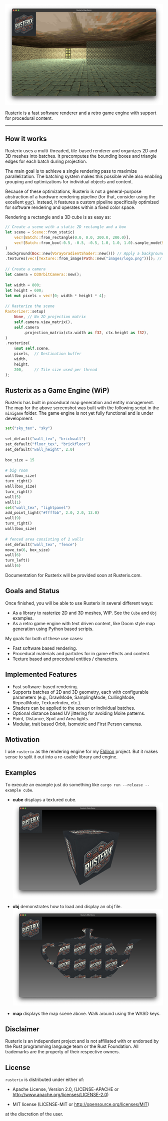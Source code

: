 ![Logo](images/screenshot_map.png)


Rusterix is a fast software renderer and a retro game engine with support for procedural content.

---

## How it works

Rusterix uses a multi-threaded, tile-based renderer and organizes 2D and 3D meshes into batches. It precomputes the bounding boxes and triangle edges for each batch during projection.

The main goal is to achieve a single rendering pass to maximize parallelization. The batching system makes this possible while also enabling grouping and optimizations for individual objects and content.

Because of these optimizations, Rusterix is not a general-purpose abstraction of a hardware rendering pipeline (for that, consider using the excellent [euc](https://github.com/zesterer/euc)). Instead, it features a custom pipeline specifically optimized for software rendering and operates within a fixed color space.

Rendering a rectangle and a 3D cube is as easy as:

```rust
// Create a scene with a static 2D rectangle and a box
let scene = Scene::from_static(
    vec![Batch::from_rectangle(0.0, 0.0, 200.0, 200.0)],
    vec![Batch::from_box(-0.5, -0.5, -0.5, 1.0, 1.0, 1.0).sample_mode(SampleMode::Nearest)],
)
.background(Box::new(VGrayGradientShader::new())) // Apply a background shader
.textures(vec![Texture::from_image(Path::new("images/logo.png"))]); // And add a texture

// Create a camera
let camera = D3OrbitCamera::new();

let width = 800;
let height = 600;
let mut pixels = vec![0; width * height * 4];

// Rasterize the scene
Rasterizer::setup(
    None, // No 2D projection matrix
    self.camera.view_matrix(),
    self.camera
        .projection_matrix(ctx.width as f32, ctx.height as f32),
)
.rasterize(
    &mut self.scene,
    pixels,  // Destination buffer
    width,
    height,
    200,     // Tile size used per thread
);
```

## Rusterix as a Game Engine (WiP)

Rusterix has built in procedural map generation and entity management. The map for the above screenshot was built with the following script in the `minigame` folder. The game engine is not yet fully functional and is under development.

```python
set("sky_tex", "sky")

set_default("wall_tex", "brickwall")
set_default("floor_tex", "brickfloor")
set_default("wall_height", 2.0)

box_size = 15

# big room
wall(box_size)
turn_right()
wall(box_size)
turn_right()
wall(5)
wall(1)
set("wall_tex", "lightpanel")
add_point_light("#ffffbb", 2.0, 2.0, 13.0)
wall(9)
turn_right()
wall(box_size)

# fenced area consisting of 2 walls
set_default("wall_tex", "fence")
move_to(6, box_size)
wall(6)
turn_left()
wall(6)
```

Documentation for Rusterix will be provided soon at Rusterix.com.

## Goals and Status

Once finished, you will be able to use Rusterix in several different ways:

* As a library to rasterize 2D and 3D meshes, WIP. See the `Cube` and `Obj` examples.
* As a retro game engine with text driven content, like Doom style map generation using Python based scripts.

My goals for both of these use cases:

* Fast software based rendering.
* Procedural materials and particles for in game effects and content.
* Texture based and procedural entities / characters.

## Implemented Features

* Fast software-based rendering.
* Supports batches of 2D and 3D geometry, each with configurable parameters (e.g., DrawMode, SamplingMode, CullingMode, RepeatMode, TextureIndex, etc.).
* Shaders can be applied to the screen or individual batches.
* Optional distance based UV jittering for avoiding Moire patterns.
* Point, Distance, Spot and Area lights.
* Modular, trait based Orbit, Isometric and First Person cameras.

## Motivation

I use `rusterix` as the rendering engine for my [Eldiron](https://github.com/markusmoenig/Eldiron) project. But it makes sense to split it out into a re-usable library and engine.

## Examples

To execute an example just do something like ```cargo run --release --example cube```.

* **cube** displays a textured cube. ![Cube](images/screenshot_cube.png)

* **obj** demonstrates how to load and display an obj file. ![Logo](images/screenshot_obj.png)

* **map** displays the map scene above. Walk around using the WASD keys.

## Disclaimer

Rusterix is an independent project and is not affiliated with or endorsed by the Rust programming language team or the Rust Foundation. All trademarks are the property of their respective owners.

## License

`rusterix` is distributed under either of:

- Apache License, Version 2.0, (LICENSE-APACHE or http://www.apache.org/licenses/LICENSE-2.0)

- MIT license (LICENSE-MIT or http://opensource.org/licenses/MIT)

at the discretion of the user.
